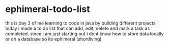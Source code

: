 # ephimeral-todo-list
 this is day 3 of me learning to code in java by building different projects today i made a to do list that can add, edit, delete and mark a task as completed. since i am just starting out i dont know how to store data locally or on a database so its ephimeral (shortliving)

